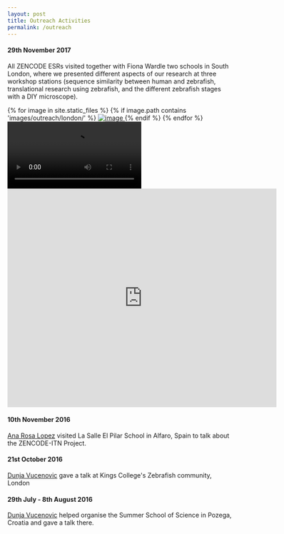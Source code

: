 ```yaml
---
layout: post
title: Outreach Activities
permalink: /outreach
---
```

#### 29th November 2017
All ZENCODE ESRs visited together with Fiona Wardle two schools in South London, where we presented different aspects of our research at three workshop stations (sequence similarity between human and zebrafish, translational research using zebrafish, and the different zebrafish stages with a DIY microscope).
<div class="image-gallery-lg d-flex flex-row flex-wrap   justify-content-center">
{% for image in site.static_files %}
{% if image.path contains 'images/outreach/london/' %}
<a href="{{ image.path }}" class="item" data-toggle="lightbox" data-gallery="gallery">
<img src="{{ image.path }}" alt="image" class="post-image inline-block" />
</a>
{% endif %}
{% endfor %}
<video class="video-container-square inline-block" controls>
  <source src="../library/movies/zoom.webm" type="video/webm; codecs=vp9">
  <source src="../library/movies/zoom.mp4" type="video/mp4">
</video>

<iframe src="https://onedrive.live.com/embed?cid=B8D934D84AC202B9&resid=B8D934D84AC202B9%21109&authkey=AIcNw1vbiZVIh1g&em=2" width="603" height="490" frameborder="0" scrolling="no" class="inline-block"></iframe>
</div>

#### 10th November 2016
[Ana Rosa Lopez](/researchers/2017-12-08-esr-07-ana.html) visited La Salle El Pilar School in Alfaro, Spain to talk about the ZENCODE-ITN Project.


#### 21st October 2016
[Dunja Vucenovic](/researchers/2017-12-08-esr-01-dunja.html) gave a talk at Kings College's Zebrafish community, London

#### 29th July - 8th August 2016
[Dunja Vucenovic](/researchers/2017-12-08-esr-01-dunja.html)  helped organise the Summer School of Science in Pozega, Croatia and gave a talk there.
